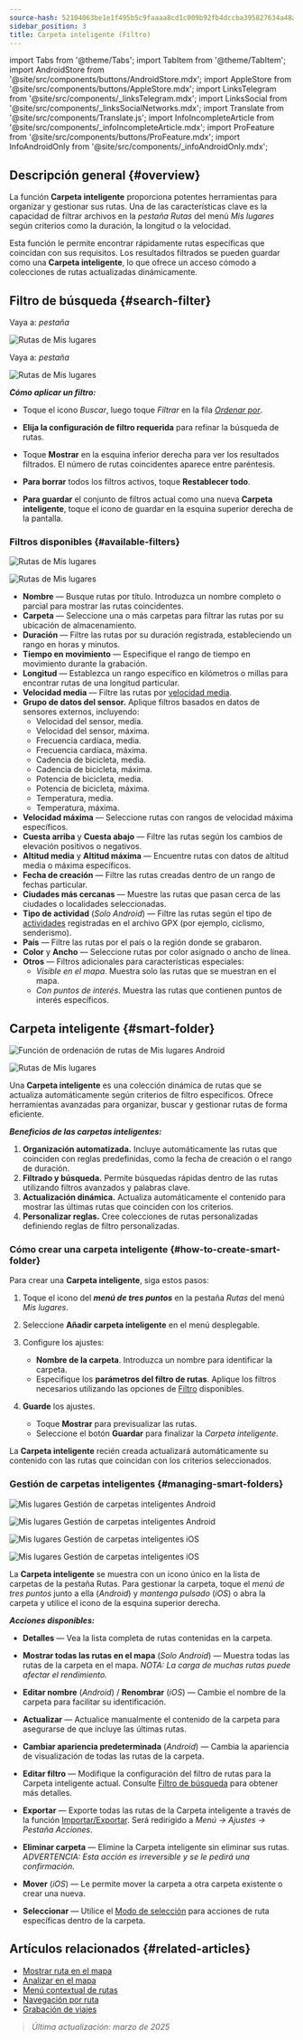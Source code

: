 ```yaml
---
source-hash: 52104063be1e1f495b5c9faaaa8cd1c009b92fb4dccba395827634a48aa85dd8
sidebar_position: 3
title: Carpeta inteligente (Filtro)
---
```

import Tabs from '@theme/Tabs';
import TabItem from '@theme/TabItem';
import AndroidStore from '@site/src/components/buttons/AndroidStore.mdx';
import AppleStore from '@site/src/components/buttons/AppleStore.mdx';
import LinksTelegram from '@site/src/components/_linksTelegram.mdx';
import LinksSocial from '@site/src/components/_linksSocialNetworks.mdx';
import Translate from '@site/src/components/Translate.js';
import InfoIncompleteArticle from '@site/src/components/_infoIncompleteArticle.mdx';
import ProFeature from '@site/src/components/buttons/ProFeature.mdx';
import InfoAndroidOnly from '@site/src/components/_infoAndroidOnly.mdx';



## Descripción general {#overview}

La función **Carpeta inteligente** proporciona potentes herramientas para organizar y gestionar sus rutas. Una de las características clave es la capacidad de filtrar archivos en la *pestaña Rutas* del menú *Mis lugares* según criterios como la duración, la longitud o la velocidad.

Esta función le permite encontrar rápidamente rutas específicas que coincidan con sus requisitos. Los resultados filtrados se pueden guardar como una **Carpeta inteligente**, lo que ofrece un acceso cómodo a colecciones de rutas actualizadas dinámicamente.


## Filtro de búsqueda {#search-filter}

<Tabs groupId="operating-systems">

<TabItem value="android" label="Android">

Vaya a: *<Translate android="true" ids="shared_string_menu,shared_string_my_places,shared_string_gpx_files"/> pestaña*

![Rutas de Mis lugares](@site/static/img/personal/tracks/my_places_tracks_filter_2_andr.png)

</TabItem>

<TabItem value="ios" label="iOS">

Vaya a: *<Translate ios="true" ids="shared_string_menu,shared_string_my_places,shared_string_gpx_tracks"/> pestaña*

![Rutas de Mis lugares](@site/static/img/personal/tracks/my_places_tracks_filter_ios.png)

</TabItem>

</Tabs>

***Cómo aplicar un filtro:***

- Toque el icono *Buscar*, luego toque *Filtrar* en la fila [*Ordenar por*](./manage-tracks.md#sort-by).

- **Elija la configuración de filtro requerida** para refinar la búsqueda de rutas.

- Toque **Mostrar** en la esquina inferior derecha para ver los resultados filtrados. El número de rutas coincidentes aparece entre paréntesis.

- **Para borrar** todos los filtros activos, toque **Restablecer todo**.

- **Para guardar** el conjunto de filtros actual como una nueva **Carpeta inteligente**, toque el icono de guardar en la esquina superior derecha de la pantalla.


### Filtros disponibles {#available-filters}

<Tabs groupId="operating-systems">

<TabItem value="android" label="Android">

![Rutas de Mis lugares](@site/static/img/personal/tracks/my_places_tracks_filter_andr.png)

</TabItem>

<TabItem value="ios" label="iOS">

![Rutas de Mis lugares](@site/static/img/personal/tracks/my_places_tracks_filter_2_ios.png)

</TabItem>

</Tabs>

- **Nombre** — Busque rutas por título. Introduzca un nombre completo o parcial para mostrar las rutas coincidentes.
- **Carpeta** — Seleccione una o más carpetas para filtrar las rutas por su ubicación de almacenamiento.
- **Duración** — Filtre las rutas por su duración registrada, estableciendo un rango en horas y minutos.
- **Tiempo en movimiento** — Especifique el rango de tiempo en movimiento durante la grabación.
- **Longitud** — Establezca un rango específico en kilómetros o millas para encontrar rutas de una longitud particular.
- **Velocidad media** — Filtre las rutas por [velocidad media](../../widgets/info-widgets.md#average-speed).
- **Grupo de datos del sensor.**
    Aplique filtros basados en datos de sensores externos, incluyendo:
    - Velocidad del sensor, media.
    - Velocidad del sensor, máxima.
    - Frecuencia cardíaca, media.
    - Frecuencia cardíaca, máxima.
    - Cadencia de bicicleta, media.
    - Cadencia de bicicleta, máxima.
    - Potencia de bicicleta, media.
    - Potencia de bicicleta, máxima.
    - Temperatura, media.
    - Temperatura, máxima.
- **Velocidad máxima** — Seleccione rutas con rangos de velocidad máxima específicos.
- **Cuesta arriba** y **Cuesta abajo** — Filtre las rutas según los cambios de elevación positivos o negativos.
- **Altitud media** y **Altitud máxima** — Encuentre rutas con datos de altitud media o máxima específicos.
- **Fecha de creación** — Filtre las rutas creadas dentro de un rango de fechas particular.
- **Ciudades más cercanas** — Muestre las rutas que pasan cerca de las ciudades o localidades seleccionadas.
- **Tipo de actividad** (*Solo Android*) — Filtre las rutas según el tipo de [actividades](../../map/tracks/track-context-menu.md#track-information-activity) registradas en el archivo GPX (por ejemplo, ciclismo, senderismo).
- **País** — Filtre las rutas por el país o la región donde se grabaron.
- **Color** y **Ancho** — Seleccione rutas por color asignado o ancho de línea.
- **Otros** — Filtros adicionales para características especiales:
    - *Visible en el mapa*. Muestra solo las rutas que se muestran en el mapa.
    - *Con puntos de interés*. Muestra las rutas que contienen puntos de interés específicos.


## Carpeta inteligente {#smart-folder}

<Tabs groupId="operating-systems">

<TabItem value="android" label="Android">

![Función de ordenación de rutas de Mis lugares Android](@site/static/img/personal/tracks/my_places_smart_folder_andr.png)

</TabItem>

<TabItem value="ios" label="iOS">

![Rutas de Mis lugares](@site/static/img/personal/tracks/my_places_smart_folder_ios.png)

</TabItem>

</Tabs>

Una **Carpeta inteligente** es una colección dinámica de rutas que se actualiza automáticamente según criterios de filtro específicos. Ofrece herramientas avanzadas para organizar, buscar y gestionar rutas de forma eficiente.

***Beneficios de las carpetas inteligentes:***

1. **Organización automatizada.**
    Incluye automáticamente las rutas que coinciden con reglas predefinidas, como la fecha de creación o el rango de duración.
2. **Filtrado y búsqueda.**
    Permite búsquedas rápidas dentro de las rutas utilizando filtros avanzados y palabras clave.
3. **Actualización dinámica.**
    Actualiza automáticamente el contenido para mostrar las últimas rutas que coinciden con los criterios.
4. **Personalizar reglas.**
    Cree colecciones de rutas personalizadas definiendo reglas de filtro personalizadas.


### Cómo crear una carpeta inteligente {#how-to-create-smart-folder}

Para crear una **Carpeta inteligente**, siga estos pasos:

1. Toque el icono del ***menú de tres puntos*** en la pestaña *Rutas* del menú *Mis lugares*.

2. Seleccione **Añadir carpeta inteligente** en el menú desplegable.

3. Configure los ajustes:
   - **Nombre de la carpeta**. Introduzca un nombre para identificar la carpeta.
   - Especifique los **parámetros del filtro de rutas**. Aplique los filtros necesarios utilizando las opciones de [Filtro](#available-filters) disponibles.

4. **Guarde** los ajustes.
    - Toque **Mostrar** para previsualizar las rutas.
    - Seleccione el botón **Guardar** para finalizar la *Carpeta inteligente*.

La **Carpeta inteligente** recién creada actualizará automáticamente su contenido con las rutas que coincidan con los criterios seleccionados.


### Gestión de carpetas inteligentes {#managing-smart-folders}

<Tabs groupId="operating-systems">

<TabItem value="android" label="Android">

![Mis lugares Gestión de carpetas inteligentes Android](@site/static/img/personal/tracks/my_places_smart_folder_2-1_andr.png)

![Mis lugares Gestión de carpetas inteligentes Android](@site/static/img/personal/tracks/my_places_smart_folder_3_andr.png)

</TabItem>

<TabItem value="ios" label="iOS">

![Mis lugares Gestión de carpetas inteligentes iOS](@site/static/img/personal/tracks/folder_menu_2_ios.png)

![Mis lugares Gestión de carpetas inteligentes iOS](@site/static/img/personal/tracks/my_places_smart_folder_2_ios.png)

</TabItem>

</Tabs>

La **Carpeta inteligente** se muestra con un icono único en la lista de carpetas de la pestaña Rutas. Para gestionar la carpeta, toque el *menú de tres puntos* junto a ella (*Android*) y *mantenga pulsado* (*iOS*) o abra la carpeta y utilice el icono de la esquina superior derecha.

***Acciones disponibles:***

- **Detalles** — Vea la lista completa de rutas contenidas en la carpeta.

- **Mostrar todas las rutas en el mapa** (*Solo Android*) — Muestra todas las rutas de la carpeta en el mapa.
    *NOTA: La carga de muchas rutas puede afectar el rendimiento.*

- **Editar nombre** (*Android*) / **Renombrar** (*iOS*) — Cambie el nombre de la carpeta para facilitar su identificación.

- **Actualizar** — Actualice manualmente el contenido de la carpeta para asegurarse de que incluye las últimas rutas.

- **Cambiar apariencia predeterminada** (*Android*) — Cambia la apariencia de visualización de todas las rutas de la carpeta.

- **Editar filtro** — Modifique la configuración del filtro de rutas para la Carpeta inteligente actual. Consulte [Filtro de búsqueda](#search-filter) para obtener más detalles.

- **Exportar** — Exporte todas las rutas de la Carpeta inteligente a través de la función [Importar/Exportar](../../personal/import-export.md). Será redirigido a *Menú → Ajustes → Pestaña Acciones*.

- **Eliminar carpeta** — Elimine la Carpeta inteligente sin eliminar sus rutas.
    *ADVERTENCIA: Esta acción es irreversible y se le pedirá una confirmación.*

- **Mover** (*iOS*) — Le permite mover la carpeta a otra carpeta existente o crear una nueva.

- **Seleccionar** — Utilice el [Modo de selección](./manage-tracks.md#selection-mode) para acciones de ruta específicas dentro de la carpeta.


## Artículos relacionados {#related-articles}

- [Mostrar ruta en el mapa](../../map/tracks/index.md)
- [Analizar en el mapa](../../map/tracks/index.md#analyze-track-on-map)
- [Menú contextual de rutas](../../map/tracks/track-context-menu.md)
- [Navegación por ruta](../../navigation/setup/gpx-navigation.md)
- [Grabación de viajes](../../plugins/trip-recording.md)

> *Última actualización: marzo de 2025*